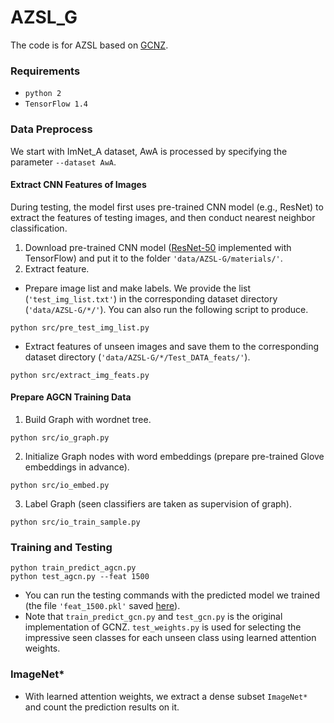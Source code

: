 # AZSL_G
The code is for AZSL based on [GCNZ](https://github.com/JudyYe/zero-shot-gcn).


### Requirements
* `python 2`
* `TensorFlow 1.4`

### Data Preprocess
We start with ImNet_A dataset, AwA is processed by specifying the parameter `--dataset AwA`. 

#### Extract CNN Features of Images
During testing, the model first uses pre-trained CNN model (e.g., ResNet) to extract the features of testing images, and then conduct nearest neighbor classification.  

1. Download pre-trained CNN model ([ResNet-50](http://download.tensorflow.org/models/resnet_v1_50_2016_08_28.tar.gz) implemented with TensorFlow)
and put it to the folder `'data/AZSL-G/materials/'`.
2. Extract feature.
* Prepare image list and make labels.
We provide the list (`'test_img_list.txt'`) in the corresponding dataset directory (`'data/AZSL-G/*/'`).
You can also run the following script to produce.
```
python src/pre_test_img_list.py
```
* Extract features of unseen images and save them to the corresponding dataset directory (`'data/AZSL-G/*/Test_DATA_feats/'`).
```
python src/extract_img_feats.py
```

#### Prepare AGCN Training Data

1. Build Graph with wordnet tree.
```
python src/io_graph.py
```
2. Initialize Graph nodes with word embeddings (prepare pre-trained Glove embeddings in advance).
```
python src/io_embed.py
```
3. Label Graph (seen classifiers are taken as supervision of graph).
```
python src/io_train_sample.py
```

### Training and Testing

```
python train_predict_agcn.py
python test_agcn.py --feat 1500
```
* You can run the testing commands with the predicted model we trained (the file `'feat_1500.pkl'` saved [here](https://drive.google.com/open?id=1zyhX_TiT7WWRXEFhgpsg3r-H_JkrIreT)).
* Note that `train_predict_gcn.py` and `test_gcn.py` is the original implementation of GCNZ. 
`test_weights.py` is used for selecting the impressive seen classes for each unseen class using learned attention weights.

### ImageNet*
* With learned attention weights, we extract a dense subset `ImageNet*` and count the prediction results on it.
